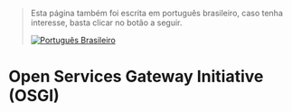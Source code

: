 >Esta página também foi escrita em português brasileiro, caso tenha interesse, basta clicar no botão a seguir.
>
>[![Português Brasileiro](https://img.shields.io/badge/lang-pt--br-green.svg)](https://github.com/MarcosGOFavaretto/osgi/blob/main/README.pt-br.MD)

# Open Services Gateway Initiative (OSGI)
